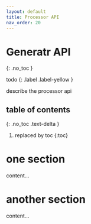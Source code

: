 ```yaml
---
layout: default
title: Processor API
nav_order: 20
---
```


# Generatr API
{: .no_toc }

todo
{: .label .label-yellow }

describe the processor api

## table of contents
{: .no_toc .text-delta }

1. replaced by toc
{:toc}


# one section

content...

# another section

content...
